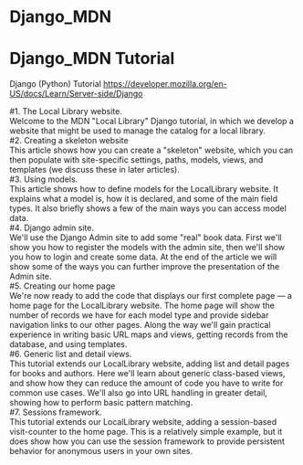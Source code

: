 # Django_MDN
Django_MDN Tutorial
============================
Django (Python) Tutorial
https://developer.mozilla.org/en-US/docs/Learn/Server-side/Django

#1. The Local Library website.   
    Welcome to the MDN "Local Library" Django tutorial, in which we develop a website that might be used 
    to manage the catalog for a local library.  
#2. Creating a skeleton website  
    This article shows how you can create a "skeleton" website, which you can then populate with site-specific
    settings, paths, models, views, and templates (we discuss these in later articles).  
#3. Using models.  
    This article shows how to define models for the LocalLibrary website. It explains what a model is, 
    how it is declared, and some of the main field types. It also briefly shows a few of the main ways you can 
    access model data.  
#4. Django admin site.  
    We'll use the Django Admin site to add some "real" book data. First we'll show you how to register the models 
    with the admin site, then we'll show you how to login and create some data. At the end of the article we will 
    show some of the ways you can further improve the presentation of the Admin site.  
#5. Creating our home page  
    We're now ready to add the code that displays our first complete page — a home page for the LocalLibrary website.
    The home page will show the number of records we have for each model type and provide sidebar navigation links 
    to our other pages. Along the way we'll gain practical experience in writing basic URL maps and views, 
    getting records from the database, and using templates.  
#6. Generic list and detail views.  
    This tutorial extends our LocalLibrary website, adding list and detail pages for books and authors. 
    Here we'll learn about generic class-based views, and show how they can reduce the amount of code 
    you have to write for common use cases. We'll also go into URL handling in greater detail, 
    showing how to perform basic pattern matching.  
#7. Sessions framework.  
    This tutorial extends our LocalLibrary website, adding a session-based visit-counter to the home page. 
    This is a relatively simple example, but it does show how you can use the session framework to provide 
    persistent behavior for anonymous users in your own sites.


